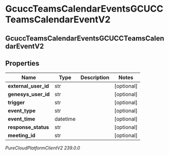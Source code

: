 # GcuccTeamsCalendarEventsGCUCCTeamsCalendarEventV2

## GcuccTeamsCalendarEventsGCUCCTeamsCalendarEventV2

## Properties

|Name | Type | Description | Notes|
|------------ | ------------- | ------------- | -------------|
| **external_user_id** | str |  | [optional] |
| **genesys_user_id** | str |  | [optional] |
| **trigger** | str |  | [optional] |
| **event_type** | str |  | [optional] |
| **event_time** | datetime |  | [optional] |
| **response_status** | str |  | [optional] |
| **meeting_id** | str |  | [optional] |



_PureCloudPlatformClientV2 239.0.0_
